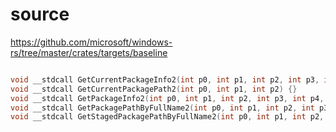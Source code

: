 # source

<https://github.com/microsoft/windows-rs/tree/master/crates/targets/baseline>

```c

void __stdcall GetCurrentPackageInfo2(int p0, int p1, int p2, int p3, int p4) {}
void __stdcall GetCurrentPackagePath2(int p0, int p1, int p2) {}
void __stdcall GetPackageInfo2(int p0, int p1, int p2, int p3, int p4, int p5) {}
void __stdcall GetPackagePathByFullName2(int p0, int p1, int p2, int p3) {}
void __stdcall GetStagedPackagePathByFullName2(int p0, int p1, int p2, int p3) {}

```

